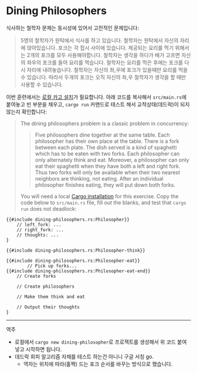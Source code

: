 # Dining Philosophers

식사하는 철학자 문제는 동시성에 있어서 고전적인 문제입니다:

> 5명의 철학자가 원탁에서 식사를 하고 있습니다. 
> 철학자는 원탁에서 자신의 자리에 앉아있습니다.
> 포크는 각 접시 사이에 있습니다. 
> 제공되는 요리를 먹기 위해서는 2개의 포크를 모두 사용해야합니다.
> 철학자는 생각을 하다가 배가 고프면 자신의 좌우의 포크를 들어 요리를 먹습니다.
> 철학자는 요리를 먹은 후에는 포크를 다시 자리에 내려놓습니다.
> 철학자는 자신의 좌,우에 포크가 있을때만 요리를 먹을 수 있습니다.
> 따라서 두개의 포크는 오직 자신의 좌,우 철학자가 생각을 할 때만 사용할 수 있습니다.

이번 훈련에서는 [로컬 카고 설치](../../cargo/running-locally.md)가 필요합니다.
아래 코드를 복사해서 `src/main.rs`에 붙여놓고 빈 부분을 채우고, `cargo run` 커맨드로 테스트 해서 교착상태(데드락)이 되지 않는지 확인합니다:

> The dining philosophers problem is a classic problem in concurrency:
> 
> > Five philosophers dine together at the same table. Each philosopher has their
> > own place at the table. There is a fork between each plate. The dish served is
> > a kind of spaghetti which has to be eaten with two forks. Each philosopher can
> > only alternately think and eat. Moreover, a philosopher can only eat their
> > spaghetti when they have both a left and right fork. Thus two forks will only
> > be available when their two nearest neighbors are thinking, not eating. After
> > an individual philosopher finishes eating, they will put down both forks.
> 
> You will need a local [Cargo installation](../../cargo/running-locally.md) for
> this exercise. Copy the code below to `src/main.rs` file, fill out the blanks,
> and test that `cargo run` does not deadlock:

```rust,compile_fail
{{#include dining-philosophers.rs:Philosopher}}
    // left_fork: ...
    // right_fork: ...
    // thoughts: ...
}

{{#include dining-philosophers.rs:Philosopher-think}}

{{#include dining-philosophers.rs:Philosopher-eat}}
        // Pick up forks...
{{#include dining-philosophers.rs:Philosopher-eat-end}}
    // Create forks

    // Create philosophers

    // Make them think and eat

    // Output their thoughts
}
```
---
역주
- 로컬에서 `cargo new dining-philosopher`로 프로젝트를 생성해서 위 코드 붙여넣고 시작하면 됩니다.
- 데드락 회피 알고리즘 자체를 테스트 하는건 아니니 구글 서칭 go. 
    - 역자는 위치에 따라(홀짝) 드는 포크 순서를 바꾸는 방식으로 했습니다. 
